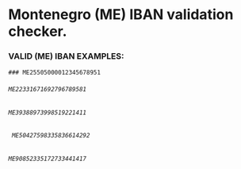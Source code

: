 # Montenegro (ME) IBAN validation checker.

  ### VALID (ME) IBAN EXAMPLES:

  `### ME25505000012345678951`

  ###### `ME22331671692796789581`

  ###### `ME39388973998519221411`

  ###### ` ME50427598335836614292`

  ###### `ME90852335172733441417`
